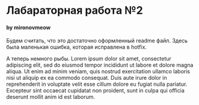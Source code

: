 # Лабараторная работа №2

#### by mironovmeow

Будем считать, что это достаточно оформленный readme файл. Здесь была 
маленькая ошибка, которая исправлена в hotfix.


А теперь немного рыбы. Lorem ipsum dolor sit amet, consectetur adipiscing elit, sed do eiusmod tempor incididunt ut labore et dolore magna aliqua. Ut enim ad minim veniam, quis nostrud exercitation ullamco laboris nisi ut aliquip ex ea commodo consequat. Duis aute irure dolor in reprehenderit in voluptate velit esse cillum dolore eu fugiat nulla pariatur. Excepteur sint occaecat cupidatat non proident, sunt in culpa qui officia deserunt mollit anim id est laborum. 
